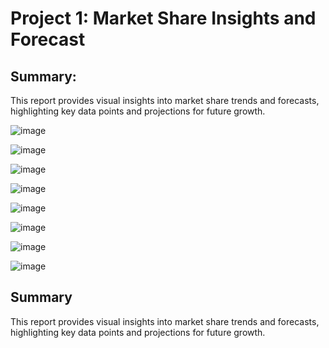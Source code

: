 # Project 1: Market Share Insights and Forecast

## Summary:

This report provides visual insights into market share trends and forecasts, highlighting key data points and projections for future growth.

![image](https://github.com/user-attachments/assets/69332be0-e1da-4faa-948c-093055f51cbe)

![image](https://github.com/user-attachments/assets/d1bd73eb-c76c-4fa9-b54e-9b0dfbe0af07)

![image](https://github.com/user-attachments/assets/9638fe99-8383-445e-b7df-322130c04d0a)

![image](https://github.com/user-attachments/assets/573fb108-18bb-4660-aecb-dea0e917ed22)

![image](https://github.com/user-attachments/assets/74918582-9e0d-4200-9138-8fe61aa8df5c)

![image](https://github.com/user-attachments/assets/682ccdd7-b059-4be7-b1d6-42312f94a372)

![image](https://github.com/user-attachments/assets/b71ea444-46e7-4614-ae94-1d7285cc81c7)

![image](https://github.com/user-attachments/assets/65947e5d-2442-45f9-b094-169b99df9a4d)

## Summary

This report provides visual insights into market share trends and forecasts, highlighting key data points and projections for future growth.
